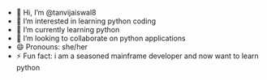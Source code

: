 - 👋 Hi, I’m @tanvijaiswal8
- 👀 I’m interested in learning python coding
- 🌱 I’m currently learning python
- 💞️ I’m looking to collaborate on python applications
- 😄 Pronouns: she/her
- ⚡ Fun fact: i am a seasoned mainframe developer and now want to learn python

<!---
tanvijaiswal8/tanvijaiswal8 is a ✨ special ✨ repository because its `README.md` (this file) appears on your GitHub profile.
You can click the Preview link to take a look at your changes.
--->
